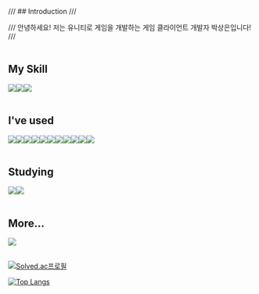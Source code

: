 
/// ## Introduction
/// <div style="display:flex; flex-direction:row;">
///    안녕하세요! 저는 유니티로 게임을 개발하는 게임 클라이언트 개발자 박상은입니다!
/// </div><br>
 
## My Skill 
<div style="display:flex; flex-direction:row;">
   <img src="https://img.shields.io/badge/Unity-FFFFFF?style=flat&logo=unity&logoColor=black"/>
   <img src="https://img.shields.io/badge/C%23-239120?style=flat&logo=csharp&logoColor=white"/>
   <img src="https://img.shields.io/badge/Visual%20Studio-5C2D91?style=flat&logo=visualstudio&logoColor=white"/>
</div><br>
</div>

## I've used 
<div style="display:flex; flex-direction:row;">
  <img src="https://img.shields.io/badge/LabVIEW-FFDB00?style=flat&logo=labview&logoColor=black"/>
  <img src="https://img.shields.io/badge/java-FF7800?style=flat&logo=Java&logoColor=white"/>
  <img src="https://img.shields.io/badge/Eclipse-2C2255?style=flat&logo=eclipseide&logoColor=white"/>
  <img src="https://img.shields.io/badge/AndroidStudio-3DDC84?style=flat&logo=androidstudio&logoColor=white"/>
  <img src="https://img.shields.io/badge/MySQL-4479A1?style=flat&logo=mysql&logoColor=white"/>
  <img src="https://img.shields.io/badge/HTML-E34F26?style=flat&logo=html5&logoColor=white"/>
  <img src="https://img.shields.io/badge/CSS-1572B6?style=flat&logo=css3&logoColor=white"/>
  <img src="https://img.shields.io/badge/JavaScript-F7DF1E?style=flat&logo=javascript&logoColor=black"/>
  <img src="https://img.shields.io/badge/Spring%20Boot-6DB33F?style=flat&logo=springboot&logoColor=white"/>
  <img src="https://img.shields.io/badge/VS%20Code-007ACC?style=flat&logo=visualstudiocode&logoColor=white"/>
  <img src="https://img.shields.io/badge/Python-3776AB?style=flat&logo=python&logoColor=white"/>
</div><br>
</div>

## Studying
<div style="display:flex; flex-direction:row;">
  <img src="https://img.shields.io/badge/C-A8B9CC?style=flat&logo=C&logoColor=white"/>
  <img src="https://img.shields.io/badge/C++-00599C?style=flat&logo=cplusplus&logoColor=white"/>
</div><br>
</div>

## More...
<div style="display:flex; flex-direction:row;">
    <a href="https://career.programmers.co.kr/job_profiles/public_setting">
        <img src="https://img.shields.io/badge/Programmers-000000?style=flat&logo=&logoColor=white" /> 
    </a>
        
<!--     <a href="https://www.notion.so/PARK-SANG-EUN-b51608ee3ee04b3786824e03abf421f6?pvs=4">
      <img src="https://img.shields.io/badge/Notion-000000?style=flat&logo=Notion&logoColor=white" /> 
    </a> -->
</div><br>


[![Solved.ac프로필](http://mazassumnida.wtf/api/v2/generate_badge?boj=tkddms6161)](https://solved.ac/{tkddms6161})

[![Top Langs](https://github-readme-stats.vercel.app/api/top-langs/?username=Psangeun&layout=compact)](https://github.com/delay-100/github-readme-stats)
